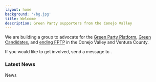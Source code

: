 ```yaml
---
layout: home
background: '/bg.jpg'
title: Welcome
description: Green Party supporters from the Conejo Valley
---
```


We are building a group to advocate for the [Green Party Platform](http://cagreens.org/platform), [Green Candidates](http://www.cagreens.org/elections/2020-fall), and [ending FPTP](https://www.youtube.com/watch?v=s7tWHJfhiyo) in the Conejo Valley and Ventura County.

If you would like to get involved, send a message to <script type="text/javascript">document.write("\u003Cn uers=\"znvygb:vjnaanwbva@pbarwbterraf.bet\" ery=\"absbyybj\"\u003Evjnaanwbva@pbarwbterraf.bet\u003C/n\u003E".replace(/[a-zA-Z]/g,function(c){return String.fromCharCode((c\u003C="Z"?90:122)\u003E=(c=c.charCodeAt(0)+13)?c:c-26);}));</script>.

### Latest News

News
